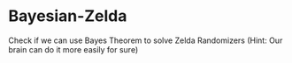 # Bayesian-Zelda
Check if we can use Bayes Theorem to solve Zelda Randomizers (Hint: Our brain can do it more easily for sure)
